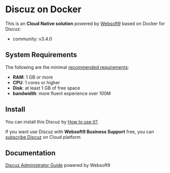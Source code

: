 # Discuz on Docker  

This is an **Cloud Native solution** powered by [Websoft9](https://www.websoft9.com) based on Docker for Discuz:

 - community:  v3.4.0


## System Requirements

The following are the minimal [recommended requirements](https://github.com/joomla-docker/docker-joomla):

* **RAM**: 1 GB or more
* **CPU**: 1 cores or higher
* **Disk**: at least 1 GB of free space
* **bandwidth**: more fluent experience over 100M  

## Install

You can install this Discuz by [How to use it?](https://github.com/Websoft9/docker-library#how-to-use-it).   

If you want use Discuz with **Websoft9 Business Support** free, you can [subscribe Discuz](https://www.websoft9.com/apps) on Cloud platform

## Documentation

[Discuz Administrator Guide](https://support.websoft9.com/docs/discuz) powered by Websoft9